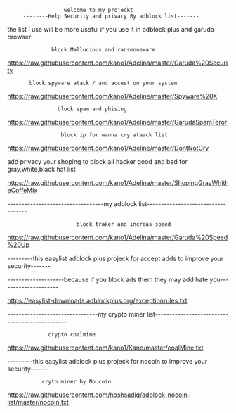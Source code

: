                       welcome to my projeckt
         --------Help Security and privacy By adblock list-------
the list I use will be more useful if you use it in adblock plus and garuda browser



                  block Mallucious and ransmoneware     

https://raw.githubusercontent.com/kano1/Adelina/master/Garuda%20Security

           block spyware atack / and accest on your system    

https://raw.githubusercontent.com/kano1/Adeline/master/Spyware%20X

                    block spam and phising      

https://raw.githubusercontent.com/kano1/Adeline/master/GarudaSpamTeror

                     block ip for wanna cry ataack list           
 
https://raw.githubusercontent.com/kano1/Adeline/master/DontNotCry

   add privacy your shoping to block all hacker good and bad for gray,white,black hat list

https://raw.githubusercontent.com/kano1/Adelina/master/ShopingGrayWhitheCoffeMix

----------------------------------my adblock list-----------------------------------         
               
                          block traker and increas speed
 
https://raw.githubusercontent.com/kano1/Adelina/master/Garuda%20Speed%20Up

---------this easylist adblock plus projeck for accept adds to improve your security-------          


--------------------because if you block ads them they may add hate you---------------------

https://easylist-downloads.adblockplus.org/exceptionrules.txt

--------------------------------my crypto miner list-----------------------------------------------

                 crypto coalmine      
                 
https://raw.githubusercontent.com/kano1/Kano/master/coalMine.txt


---------this easylist adblock plus projeck for nocoin to improve your security------

               cryto miner by No coin
               
https://raw.githubusercontent.com/hoshsadiq/adblock-nocoin-list/master/nocoin.txt
